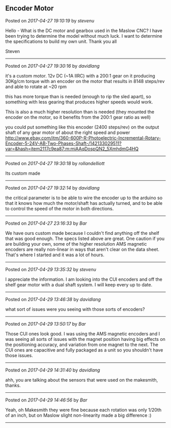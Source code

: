 ## Encoder Motor
Posted on *2017-04-27 19:10:19* by *stevenu*

Hello - What is the DC motor and gearbox used in the Maslow CNC?  I have been trying to determine the model without much luck.  I want to determine the specifications to build my own unit.  Thank you all

Steven

---

Posted on *2017-04-27 19:30:16* by *davidlang*

it's a custom motor. 12v DC (~1A IIRC) with a 200:1 gear on it producing 30Kg/cm torque with an encoder on the motor that results in 8148 steps/rev and able to rotate at ~20 rpm

this has more torque than is needed (enough to rip the sled apart), so something with less gearing that produces higher speeds would work.

This is also a much higher resolution than is needed (they mounted the encoder on the motor, so it benefits from the 200:1 gear ratio as well)

you could put something like this encoder (2400 steps/rev) on the output shaft of any gear motor of about the right speed and power http://www.ebay.com/itm/360-600P-R-Photoelectric-Incremental-Rotary-Encoder-5-24V-AB-Two-Phases-Shaft-/142133029511?var=&hash=item2117c9ea87:m:miAAqDospQN2_5XmhdmG4HQ

---

Posted on *2017-04-27 19:30:18* by *rollandelliott*

Its custom made

---

Posted on *2017-04-27 19:32:14* by *davidlang*

the critical parameter is to be able to wire the encoder up to the arduino so that it knows how much the motor/shaft has actually turned, and to be able to control the speed of the motor in both directions.

---

Posted on *2017-04-27 23:16:33* by *Bar*

We have ours custom made because I couldn't find anything off the shelf that was good enough. The specs listed above are great. One caution if you are building your own, some of the higher resolution AMS magnetic encoders are really non-linear in ways that aren't clear on the data sheet. That's where I started and it was a lot of hours.

---

Posted on *2017-04-29 13:35:32* by *stevenu*

I appreciate the information.  I am looking into the CUI encoders and off the shelf gear motor with a dual shaft system.  I will keep every up to date.

---

Posted on *2017-04-29 13:46:38* by *davidlang*

what sort of issues were you seeing with those sorts of encoders?

---

Posted on *2017-04-29 13:50:17* by *Bar*

Those CUI ones look good. I was using the AMS magnetic encoders and I was seeing all sorts of issues with the magnet position having big effects on the positioning accuracy, and variation from one magnet to the next. The CUI ones are capacitive and fully packaged as a unit so you shouldn't have those issues.

---

Posted on *2017-04-29 14:31:40* by *davidlang*

ahh, you are talking about the sensors that were used on the makesmith, thanks.

---

Posted on *2017-04-29 14:46:56* by *Bar*

Yeah, oh Makesmith they were fine because each rotation was only 1/20th of an inch, but on Maslow slight non-linearity made a big difference :)

---

